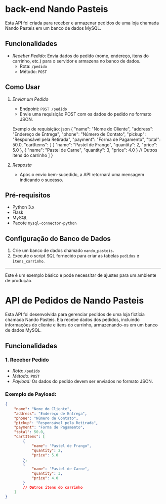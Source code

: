 # back-end Nando Pasteis

Esta API foi criada para receber e armazenar pedidos de uma loja chamada Nando Pasteis em um banco de dados MySQL.

## Funcionalidades

- *Receber Pedido*: Envia dados do pedido (nome, endereço, itens do carrinho, etc.) para o servidor e armazena no banco de dados.
  - Rota: `/pedido`
  - Método: `POST`

## Como Usar

1. *Enviar um Pedido*
   - Endpoint: `POST /pedido`
   - Envie uma requisição POST com os dados do pedido no formato JSON.

    Exemplo de requisição:
    json
    {
        "name": "Nome do Cliente",
        "address": "Endereço de Entrega",
        "phone": "Número de Contato",
        "pickup": "Responsável pela Retirada",
        "payment": "Forma de Pagamento",
        "total": 50.0,
        "cartItems": [
            {
                "name": "Pastel de Frango",
                "quantity": 2,
                "price": 5.0
            },
            {
                "name": "Pastel de Carne",
                "quantity": 3,
                "price": 4.0
            }
            // Outros itens do carrinho
        ]
    }
    

2. *Resposta*
   - Após o envio bem-sucedido, a API retornará uma mensagem indicando o sucesso.

## Pré-requisitos

- Python 3.x
- Flask
- MySQL
- Pacote `mysql-connector-python`

## Configuração do Banco de Dados

1. Crie um banco de dados chamado `nando_pasteis`.
2. Execute o script SQL fornecido para criar as tabelas `pedidos` e `itens_carrinho`.

---

Este é um exemplo básico e pode necessitar de ajustes para um ambiente de produção.


# API de Pedidos de Nando Pasteis

Esta API foi desenvolvida para gerenciar pedidos de uma loja fictícia chamada Nando Pasteis. Ela recebe dados dos pedidos, incluindo informações do cliente e itens do carrinho, armazenando-os em um banco de dados MySQL.

## Funcionalidades

### 1. Receber Pedido

- *Rota:* `/pedido`
- *Método:* `POST`
- *Payload:* Os dados do pedido devem ser enviados no formato JSON.

### Exemplo de Payload:

```json
{
    "name": "Nome do Cliente",
    "address": "Endereço de Entrega",
    "phone": "Número de Contato",
    "pickup": "Responsável pela Retirada",
    "payment": "Forma de Pagamento",
    "total": 50.0,
    "cartItems": [
        {
            "name": "Pastel de Frango",
            "quantity": 2,
            "price": 5.0
        },
        {
            "name": "Pastel de Carne",
            "quantity": 3,
            "price": 4.0
        }
        // Outros itens do carrinho
    ]
}
